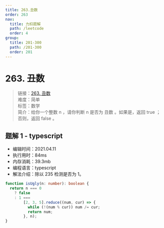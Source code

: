 ```yaml
---
title: 263.丑数
order: 263
nav:
  title: 力扣题解
  path: /leetcode
  order: 4
group:
  title: 201-300
  path: /201-300
  order: 201
---
```


# 263. 丑数

> 链接：[263. 丑数](https://leetcode-cn.com/problems/ugly-number/)  
> 难度：简单  
> 标签：数学  
> 简介：给你一个整数 n ，请你判断 n 是否为 丑数 。如果是，返回 true ；否则，返回 false 。

## 题解 1 - typescript

- 编辑时间：2021.04.11
- 执行用时：84ms
- 内存消耗：39.3mb
- 编程语言：typescript
- 解法介绍：除以 235 检测是否为 1。

```typescript
function isUgly(n: number): boolean {
  return n === 0
    ? false
    : 1 ===
        [2, 3, 5].reduce((num, cur) => {
          while (!(num % cur)) num /= cur;
          return num;
        }, n);
}
```
